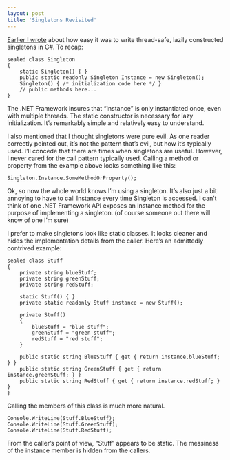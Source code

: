 ```yaml
---
layout: post
title: 'Singletons Revisited'
---
```

[Earlier I wrote](/blog/post/2008/09/24/the-definitive-c-singleton) about how easy it was to write thread-safe, lazily constructed singletons in C#. To recap:
    
    sealed class Singleton
    {
        static Singleton() { }
        public static readonly Singleton Instance = new Singleton();
        Singleton() { /* initialization code here */ }
        // public methods here...
    }

The .NET Framework insures that “Instance” is only instantiated once, even with multiple threads. The static constructor is necessary for lazy initialization. It’s remarkably simple and relatively easy to understand.

I also mentioned that I thought singletons were pure evil. As one reader correctly pointed out, it’s not the pattern that’s evil, but how it’s typically used. I’ll concede that there are times when singletons are useful. However, I never cared for the call pattern typically used. Calling a method or property from the example above looks something like this:
    
    Singleton.Instance.SomeMethodOrProperty();

Ok, so now the whole world knows I’m using a singleton. It’s also just a bit annoying to have to call Instance every time Singleton is accessed. I can’t think of one .NET Framework API exposes an Instance method for the purpose of implementing a singleton. (of course someone out there will know of one I’m sure)

I prefer to make singletons look like static classes. It looks cleaner and hides the implementation details from the caller. Here’s an admittedly contrived example:
    
    sealed class Stuff
    {
        private string blueStuff;
        private string greenStuff;
        private string redStuff;
    
        static Stuff() { }
        private static readonly Stuff instance = new Stuff();
    
        private Stuff()
        {
            blueStuff = "blue stuff";
            greenStuff = "green stuff";
            redStuff = "red stuff";
        }
    
        public static string BlueStuff { get { return instance.blueStuff; } }
        public static string GreenStuff { get { return instance.greenStuff; } }
        public static string RedStuff { get { return instance.redStuff; } }
    }

Calling the members of this class is much more natural.
    
    Console.WriteLine(Stuff.BlueStuff);
    Console.WriteLine(Stuff.GreenStuff);
    Console.WriteLine(Stuff.RedStuff);

From the caller’s point of view, “Stuff” appears to be static. The messiness of the instance member is hidden from the callers.
